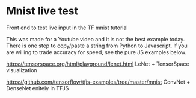 # Mnist live test

Front end to test live input in the TF mnist tutorial

This was made for a Youtube video and it is not the best example today. There is one step to copy/paste a string from Python to Javascript. If you are willing to trade accuracy for speed, see the pure JS examples below.

https://tensorspace.org/html/playground/lenet.html LeNet + TensorSpace visualization

https://github.com/tensorflow/tfjs-examples/tree/master/mnist ConvNet + DenseNet enitely in TFJS

